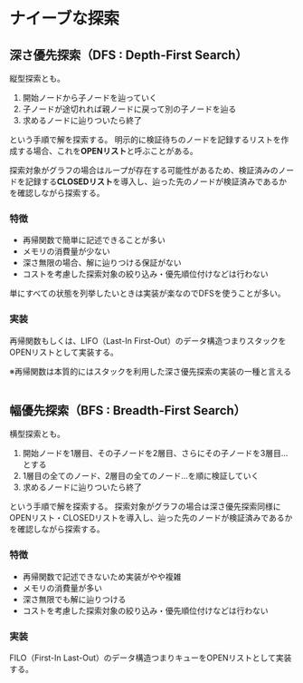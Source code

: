 # ナイーブな探索

## 深さ優先探索（DFS : Depth-First Search）

縦型探索とも。

1. 開始ノードから子ノードを辿っていく
1. 子ノードが途切れれば親ノードに戻って別の子ノードを辿る
1. 求めるノードに辿りついたら終了

という手順で解を探索する。
明示的に検証待ちのノードを記録するリストを作成する場合、これを**OPENリスト**と呼ぶことがある。

探索対象がグラフの場合はループが存在する可能性があるため、検証済みのノードを記録する**CLOSEDリスト**を導入し、辿った先のノードが検証済みであるかを確認しながら探索する。

### 特徴

* 再帰関数で簡単に記述できることが多い
* メモリの消費量が少ない
* 深さ無限の場合、解に辿りつける保証がない
* コストを考慮した探索対象の絞り込み・優先順位付けなどは行わない

単にすべての状態を列挙したいときは実装が楽なのでDFSを使うことが多い。

### 実装

再帰関数もしくは、LIFO（Last-In First-Out）のデータ構造つまりスタックをOPENリストとして実装する。

※再帰関数は本質的にはスタックを利用した深さ優先探索の実装の一種と言える

```cpp

```

## 幅優先探索（BFS : Breadth-First Search）

横型探索とも。

1. 開始ノードを1層目、その子ノードを2層目、さらにその子ノードを3層目...とする
1. 1層目の全てのノード、2層目の全てのノード...を順に検証していく
1. 求めるノードに辿りついたら終了

という手順で解を探索する。
探索対象がグラフの場合は深さ優先探索同様にOPENリスト・CLOSEDリストを導入し、辿った先のノードが検証済みであるかを確認しながら探索する。

### 特徴

* 再帰関数で記述できないため実装がやや複雑
* メモリの消費量が多い
* 深さ無限でも解に辿りつける
* コストを考慮した探索対象の絞り込み・優先順位付けなどは行わない

### 実装

FILO（First-In Last-Out）のデータ構造つまりキューをOPENリストとして実装する。

```cpp
```
